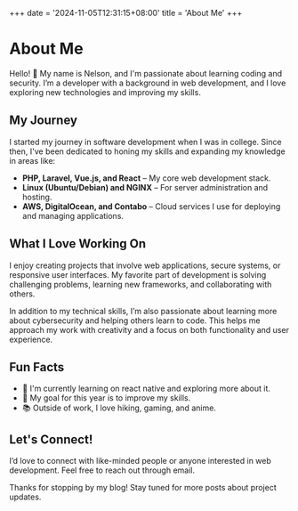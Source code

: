 +++
date = '2024-11-05T12:31:15+08:00'
title = 'About Me'
+++

# About Me

Hello! 👋 My name is Nelson, and I'm passionate about learning coding and security. I’m a developer with a background in web development, and I love exploring new technologies and improving my skills.

## My Journey

I started my journey in software development when I was in college. Since then, I've been dedicated to honing my skills and expanding my knowledge in areas like:

- **PHP, Laravel, Vue.js, and React** – My core web development stack.
- **Linux (Ubuntu/Debian) and NGINX** – For server administration and hosting.
- **AWS, DigitalOcean, and Contabo** – Cloud services I use for deploying and managing applications.

## What I Love Working On

I enjoy creating projects that involve web applications, secure systems, or responsive user interfaces. My favorite part of development is solving challenging problems, learning new frameworks, and collaborating with others.

In addition to my technical skills, I’m also passionate about learning more about cybersecurity and helping others learn to code. This helps me approach my work with creativity and a focus on both functionality and user experience.

## Fun Facts

- 🌱 I'm currently learning on react native and exploring more about it.
- 🎯 My goal for this year is to improve my skills.
- 📚 Outside of work, I love hiking, gaming, and anime.

## Let's Connect!

I’d love to connect with like-minded people or anyone interested in web development. Feel free to reach out through email.

Thanks for stopping by my blog! Stay tuned for more posts about project updates.
